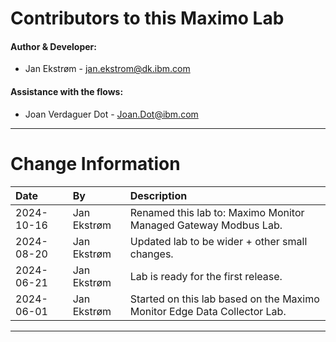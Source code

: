 
# Contributors to this Maximo Lab

#### Author & Developer:

- Jan Ekstrøm - <jan.ekstrom@dk.ibm.com>

#### Assistance with the flows:

- Joan Verdaguer Dot - Joan.Dot@ibm.com

---

# Change Information

|Date     |By             | Description                                           |
|:--------|:--------------|:------------------------------------------------------|
|2024-10-16|Jan Ekstrøm|Renamed this lab to: Maximo Monitor Managed Gateway Modbus Lab. |
|2024-08-20|Jan Ekstrøm|Updated lab to be wider + other small changes. |
|2024-06-21|Jan Ekstrøm|Lab is ready for the first release. |
|2024-06-01|Jan Ekstrøm|Started on this lab based on the Maximo Monitor Edge Data Collector Lab. |


---
